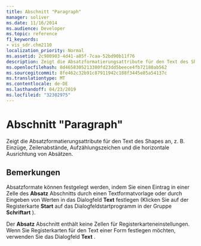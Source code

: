 ```yaml
---
title: Abschnitt "Paragraph"
manager: soliver
ms.date: 11/16/2014
ms.audience: Developer
ms.topic: reference
f1_keywords:
- vis_sdr.chm2110
localization_priority: Normal
ms.assetid: 2c980903-4d41-a85f-7caa-52bd90b11f76
description: Zeigt die Absatzformatierungsattribute für den Text des Shapes an, z. B. Einzüge, Zeilenabstände, Aufzählungszeichen und die horizontale Ausrichtung von Absätzen.
ms.openlocfilehash: 8d4658305213380fd23dd5beece4fb72180ab562
ms.sourcegitcommit: 8fe462c32b91c87911942c188f3445e85a54137c
ms.translationtype: MT
ms.contentlocale: de-DE
ms.lasthandoff: 04/23/2019
ms.locfileid: "32302975"
---
```

# <a name="paragraph-section"></a>Abschnitt "Paragraph"

Zeigt die Absatzformatierungsattribute für den Text des Shapes an, z. B. Einzüge, Zeilenabstände, Aufzählungszeichen und die horizontale Ausrichtung von Absätzen.
  
## <a name="remarks"></a>Bemerkungen

Absatzformate können festgelegt werden, indem Sie einen Eintrag in einer Zelle des **Absatz** Abschnitts durch einen Textformatvorlage oder durch Eingeben von Werten in das Dialogfeld **Text** festlegen (Klicken Sie auf der Registerkarte **Start** auf das Dialogfeldstartprogramm in der Gruppe **Schriftart** ). 
  
Der **Absatz** Abschnitt enthält keine Zellen für Registerkarteneinstellungen. Wenn Sie Registerkarten für den Text einer Form festlegen möchten, verwenden Sie das Dialogfeld **Text** . 
  

